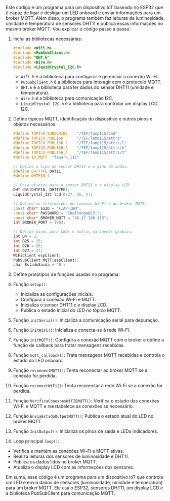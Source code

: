 Este código é um programa para um dispositivo IoT baseado no ESP32 que é capaz de ligar e desligar um LED onboard e enviar informações para um broker MQTT. Além disso, o programa também faz leituras de luminosidade, umidade e temperatura de sensores DHT11 e publica essas informações no mesmo broker MQTT. Vou explicar o código passo a passo:

1. Inclui as bibliotecas necessárias:

   ```cpp
   #include <WiFi.h>
   #include <PubSubClient.h>
   #include "DHT.h"
   #include <Wire.h>
   #include <LiquidCrystal_I2C.h>
   ```

   - `WiFi.h` é a biblioteca para configurar e gerenciar a conexão Wi-Fi.
   - `PubSubClient.h` é a biblioteca para interagir com o protocolo MQTT.
   - `DHT.h` é a biblioteca para ler dados do sensor DHT11 (umidade e temperatura).
   - `Wire.h` é a biblioteca para comunicação I2C.
   - `LiquidCrystal_I2C.h` é a biblioteca para controlar um display LCD I2C.

2. Define tópicos MQTT, identificação do dispositivo e outros pinos e objetos necessários:

   ```cpp
   #define TOPICO_SUBSCRIBE    "/TEF/lamp115/cmd"
   #define TOPICO_PUBLISH      "/TEF/lamp115/attrs"
   #define TOPICO_PUBLISH_2    "/TEF/lamp115/attrs/l"
   #define TOPICO_PUBLISH_3    "/TEF/lamp115/attrs/h"
   #define TOPICO_PUBLISH_4    "/TEF/lamp115/attrs/t"
   #define ID_MQTT  "fiware_115"

   // Define o tipo de sensor DHT11 e o pino de dados.
   #define DHTTYPE DHT11
   #define DHTPIN 4

   // Cria objetos para o sensor DHT11 e o display LCD.
   DHT dht(DHTPIN, DHTTYPE);
   LiquidCrystal_I2C lcd(0x27, 16, 2);

   // Define as informações de conexão Wi-Fi e do broker MQTT.
   const char* SSID = "FIAP-IBM";
   const char* PASSWORD = "Challenge@23!";
   const char* BROKER_MQTT = "46.17.108.113";
   int BROKER_PORT = 1883;

   // Define pinos para LEDs e outras variáveis globais.
   int D4 = 2;
   int D25 = 25;
   int D26 = 26;
   int D27 = 27;
   WiFiClient espClient;
   PubSubClient MQTT(espClient);
   char EstadoSaida = '0';
   ```

3. Define protótipos de funções usadas no programa.

4. Função `setup()`:
   - Inicializa as configurações iniciais.
   - Configura a conexão Wi-Fi e MQTT.
   - Inicializa o sensor DHT11 e o display LCD.
   - Publica o estado inicial do LED no tópico MQTT.

5. Função `initSerial()`: Inicializa a comunicação serial para depuração.

6. Função `initWiFi()`: Inicializa e conecta-se à rede Wi-Fi.

7. Função `initMQTT()`: Configura a conexão MQTT com o broker e define a função de callback para tratar mensagens recebidas.

8. Função `mqtt_callback()`: Trata mensagens MQTT recebidas e controla o estado do LED onboard.

9. Função `reconnectMQTT()`: Tenta reconectar ao broker MQTT se a conexão for perdida.

10. Função `reconectWiFi()`: Tenta reconectar à rede Wi-Fi se a conexão for perdida.

11. Função `VerificaConexoesWiFIEMQTT()`: Verifica o estado das conexões Wi-Fi e MQTT e reestabelece as conexões se necessário.

12. Função `EnviaEstadoOutputMQTT()`: Publica o estado atual do LED no broker MQTT.

13. Função `InitOutput()`: Inicializa os pinos de saída e LEDs indicadores.

14. Loop principal `loop()`:
   - Verifica e mantém as conexões Wi-Fi e MQTT ativas.
   - Realiza leituras dos sensores de luminosidade e DHT11.
   - Publica os dados lidos no broker MQTT.
   - Atualiza o display LCD com as informações dos sensores.

Em suma, esse código é um programa para um dispositivo IoT que controla um LED e envia dados de sensores (luminosidade, umidade e temperatura) para um broker MQTT. Ele usa o ESP32, sensores DHT11, um display LCD e a biblioteca PubSubClient para comunicação MQTT.
